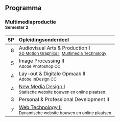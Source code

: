 Programma
---------

### Multimediaproductie<br><small>Semester 2</small>

| SP | Opleidingsonderdeel |
|---:|:--------------------|
|  8 | Audiovisual Arts & Production I<span data-domain="av3" data-level="1"></span><br><small>[2D Motion Graphics I][], [Multimedia Technology][]</small> |
|  5 | Image Processing II<br><small>Adobe Photoshop CC</small> |
|  4 | Lay-out & Digitale Opmaak II<br><small>Adobe InDesign CC</small> |
|  4 | [New Media Design I][]<span data-domain="wanm" data-level="1"></span><br><small>Statische website bouwen en online plaatsen.</small> |
|  3 | Personal & Professional Development II |
|  7 | [Web Technology II][]<span data-domain="wanm" data-level="1"></span><br><small>Dynamische website bouwen en online plaatsen.</small> |

[2D Motion Graphics I]:  #
[Multimedia Technology]: #
[New Media Design I]:    #
[Web Technology II]:     #